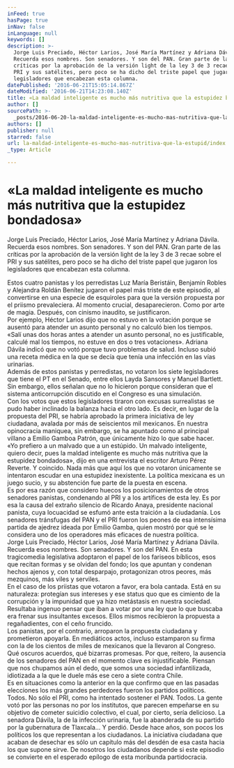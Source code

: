 ```yaml
---
inFeed: true
hasPage: true
inNav: false
inLanguage: null
keywords: []
description: >-
  Jorge Luis Preciado, Héctor Larios, José María Martínez y Adriana Dávila.
  Recuerda esos nombres. Son senadores. Y son del PAN. Gran parte de las
  críticas por la aprobación de la versión light de la ley 3 de 3 recae sobre el
  PRI y sus satélites, pero poco se ha dicho del triste papel que jugaron los
  legisladores que encabezan esta columna.
datePublished: '2016-06-21T15:05:14.867Z'
dateModified: '2016-06-21T14:23:08.140Z'
title: «La maldad inteligente es mucho más nutritiva que la estupidez bondadosa»
author: []
sourcePath: >-
  _posts/2016-06-20-la-maldad-inteligente-es-mucho-mas-nutritiva-que-la-estupid.md
authors: []
publisher: null
starred: false
url: la-maldad-inteligente-es-mucho-mas-nutritiva-que-la-estupid/index.html
_type: Article

---
```

# «La maldad inteligente es mucho más nutritiva que la estupidez bondadosa»

Jorge Luis Preciado, Héctor Larios, José María Martínez y Adriana Dávila. Recuerda esos nombres. Son senadores. Y son del PAN. Gran parte de las críticas por la aprobación de la versión light de la ley 3 de 3 recae sobre el PRI y sus satélites, pero poco se ha dicho del triste papel que jugaron los legisladores que encabezan esta columna.

Estos cuatro panistas y los perredistas Luz María Beristáin, Benjamín Robles y Alejandra Roldán Benítez jugaron el papel más triste de este episodio, al convertirse en una especie de esquiroles para que la versión propuesta por el priismo prevaleciera. Al momento crucial, desaparecieron. Como por arte de magia. Después, con cinismo inaudito, se justificaron.  
Por ejemplo, Héctor Larios dijo que no estuvo en la votación porque se ausentó para atender un asunto personal y no calculó bien los tiempos. «Salí unas dos horas antes a atender un asunto personal, no es justificable, calculé mal los tiempos, no estuve en dos o tres votaciones». Adriana Dávila indicó que no votó porque tuvo problemas de salud. Incluso subió una receta médica en la que se decía que tenía una infección en las vías urinarias.   
Además de estos panistas y perredistas, no votaron los siete legisladores que tiene el PT en el Senado, entre ellos Layda Sansores y Manuel Bartlett. Sin embargo, ellos señalan que no lo hicieron porque consideran que el sistema anticorrupción discutido en el Congreso es una simulación.  
Con los votos que estos legisladores tiraron con excusas surrealistas se pudo haber inclinado la balanza hacia el otro lado. Es decir, en lugar de la propuesta del PRI, se habría aprobado la primera iniciativa de ley ciudadana, avalada por más de seiscientos mil mexicanos. En nuestra opinocracia maniquea, sin embargo, se ha apuntado como al principal villano a Emilio Gamboa Patrón, que únicamente hizo lo que sabe hacer.   
«Yo prefiero a un malvado que a un estúpido. Un malvado inteligente, quiero decir, pues la maldad inteligente es mucho más nutritiva que la estupidez bondadosa», dijo en una entrevista el escritor Arturo Pérez Reverte. Y coincido. Nada más que aquí los que no votaron únicamente se intentaron escudar en una estupidez inexistente. La política mexicana es un juego sucio, y su abstención fue parte de la puesta en escena.   
Es por esa razón que considero huecos los posicionamientos de otros senadores panistas, condenando al PRI y a los artífices de esta ley. Es por esa la causa del extraño silencio de Ricardo Anaya, presidente nacional panista, cuya locuacidad se esfumó ante esta traición a la ciudadanía. Los senadores tránsfugas del PAN y el PRI fueron los peones de esa intensísima partida de ajedrez ideada por Emilio Gamba, quien mostró por qué se le considera uno de los operadores más eficaces de nuestra política.  
Jorge Luis Preciado, Héctor Larios, José María Martínez y Adriana Dávila. Recuerda esos nombres. Son senadores. Y son del PAN. En esta tragicomedia legislativa adoptaron el papel de los fariseos bíblicos, esos que recitan formas y se olvidan del fondo; los que apuntan y condenan hechos ajenos y, con total desparpajo, protagonizan otros peores, más mezquinos, más viles y serviles.   
En el caso de los priistas que votaron a favor, era bola cantada. Está en su naturaleza: protegían sus intereses y ese status quo que es cimiento de la corrupción y la impunidad que ya hizo metástasis en nuestra sociedad. Resultaba ingenuo pensar que iban a votar por una ley que lo que buscaba era frenar sus insultantes excesos. Ellos mismos recibieron la propuesta a regañadientes, con el ceño fruncido.   
Los panistas, por el contrario, arroparon la propuesta ciudadana y prometieron apoyarla. En mediáticos actos, incluso estamparon su firma con la de los cientos de miles de mexicanos que la llevaron al Congreso. Qué oscuros acuerdos, qué bizarras promesas. Por que, reitero, la ausencia de los senadores del PAN en el momento clave es injustificable. Piensan que nos chupamos aún el dedo, que somos una sociedad infantilizada, idiotizada a la que le duele más ese cero a siete contra Chile.   
Es en situaciones como la anterior en la que confirmo que en las pasadas elecciones los más grandes perdedores fueron los partidos políticos. Todos. No sólo el PRI, como ha intentado sostener el PAN. Todos. La gente votó por las personas no por los institutos, que parecen empeñarse en su objetivo de cometer suicidio colectivo, el cual, por cierto, sería delicioso. La senadora Dávila, la de la infección urinaria, fue la abanderada de su partido por la gubernatura de Tlaxcala... Y perdió. Desde hace años, son pocos los políticos los que representan a los ciudadanos. La iniciativa ciudadana que acaban de desechar es sólo un capítulo más del desdén de esa casta hacia los que supone sirve. De nosotros los ciudadanos depende si este episodio se convierte en el esperado epílogo de esta moribunda partidocracia.